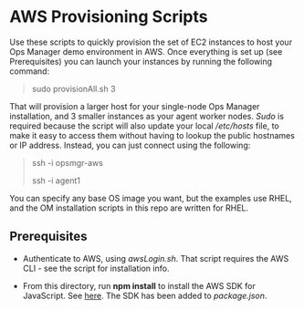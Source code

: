 # AWS Provisioning Scripts

Use these scripts to quickly provision the set of EC2 instances to host your Ops Manager demo environment in AWS. Once everything is set up (see Prerequisites) you can launch your instances by running the following command:

> sudo provisionAll.sh 3

That will provision a larger host for your single-node Ops Manager installation, and 3 smaller instances as your agent worker nodes. *Sudo* is required because the script will also update your local */etc/hosts* file, to make it easy to access them without having to lookup the public hostnames or IP address. Instead, you can just connect using the following:

> ssh -i <keyfile> opsmgr-aws
>
> ssh -i <keyfile> agent1

You can specify any base OS image you want, but the examples use RHEL, and the OM installation scripts in this repo are written for RHEL.

## Prerequisites

- Authenticate to AWS, using *awsLogin.sh*. That script requires the AWS CLI - see the script for installation info.

- From this directory, run **npm install** to install the AWS SDK for JavaScript. See [here](https://docs.aws.amazon.com/sdk-for-javascript/v2/developer-guide/installing-jssdk.html). The SDK has been added to *package.json*. 


